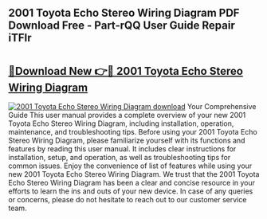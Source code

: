 ## 2001 Toyota Echo Stereo Wiring Diagram PDF Download Free - Part-rQQ User Guide Repair iTFIr

# <h2><a href="http://dfim99w.blite.top/?on=2001+Toyota+Echo+Stereo+Wiring+Diagram">🔗Download New 👉🔴 2001 Toyota Echo Stereo Wiring Diagram</a></h2>

[![2001 Toyota Echo Stereo Wiring Diagram download](https://i.imgur.com/lujVjoI.png)](http://dfim99w.blite.top/?on=2001+Toyota+Echo+Stereo+Wiring+Diagram)
Your Comprehensive Guide This user manual provides a complete overview of your new 2001 Toyota Echo Stereo Wiring Diagram, including installation, operation, maintenance, and troubleshooting tips. Before using your 2001 Toyota Echo Stereo Wiring Diagram, please familiarize yourself with its functions and features by reading this user manual. It includes clear instructions for installation, setup, and operation, as well as troubleshooting tips for common issues. Enjoy the convenience of list of features while using your new 2001 Toyota Echo Stereo Wiring Diagram. We trust that the 2001 Toyota Echo Stereo Wiring Diagram has been a clear and concise resource in your efforts to learn the ins and outs of your new device. In case of any queries or concerns, please do not hesitate to reach out to our customer service team.
